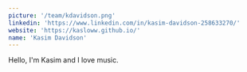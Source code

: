 ```yaml
---
picture: '/team/kdavidson.png'
linkedin: 'https://www.linkedin.com/in/kasim-davidson-258633270/'
website: 'https://kasloww.github.io/'
name: 'Kasim Davidson'
---
```

Hello, I'm Kasim and I love music.